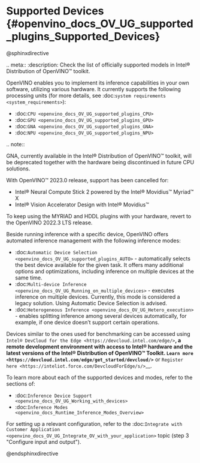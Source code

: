 # Supported Devices {#openvino_docs_OV_UG_supported_plugins_Supported_Devices}


@sphinxdirective

.. meta::
   :description: Check the list of officially supported models in Intel® 
                 Distribution of OpenVINO™ toolkit.


OpenVINO enables you to implement its inference capabilities in your own software,
utilizing various hardware. It currently supports the following processing units 
(for more details, see :doc:`system requirements <system_requirements>`):

* :doc:`CPU <openvino_docs_OV_UG_supported_plugins_CPU>`            
* :doc:`GPU <openvino_docs_OV_UG_supported_plugins_GPU>`            
* :doc:`GNA <openvino_docs_OV_UG_supported_plugins_GNA>`         
* :doc:`NPU <openvino_docs_OV_UG_supported_plugins_NPU>` 

.. note::

   GNA, currently available in the Intel® Distribution of OpenVINO™ toolkit,
   will be deprecated together with the hardware being discontinued 
   in future CPU solutions.   
   
   With OpenVINO™ 2023.0 release, support has been cancelled for:
   - Intel® Neural Compute Stick 2 powered by the Intel® Movidius™ Myriad™ X
   - Intel® Vision Accelerator Design with Intel® Movidius™
   
   To keep using the MYRIAD and HDDL plugins with your hardware, revert to the OpenVINO 2022.3 LTS release.


Beside running inference with a specific device, 
OpenVINO offers automated inference management with the following inference modes:

* :doc:`Automatic Device Selection <openvino_docs_OV_UG_supported_plugins_AUTO>` - automatically selects the best device 
  available for the given task. It offers many additional options and optimizations, including inference on 
  multiple devices at the same time.
* :doc:`Multi-device Inference <openvino_docs_OV_UG_Running_on_multiple_devices>` - executes inference on multiple devices. 
  Currently, this mode is considered a legacy solution. Using Automatic Device Selection is advised.
* :doc:`Heterogeneous Inference <openvino_docs_OV_UG_Hetero_execution>` - enables splitting inference among several devices 
  automatically, for example, if one device doesn’t support certain operations.


Devices similar to the ones used for benchmarking can be accessed using `Intel® DevCloud for the Edge <https://devcloud.intel.com/edge/>`__, 
a remote development environment with access to Intel® hardware and the latest versions of the Intel® Distribution 
of OpenVINO™ Toolkit. `Learn more <https://devcloud.intel.com/edge/get_started/devcloud/>`__ or `Register here <https://inteliot.force.com/DevcloudForEdge/s/>`__.


To learn more about each of the supported devices and modes, refer to the sections of:
* :doc:`Inference Device Support <openvino_docs_OV_UG_Working_with_devices>` 
* :doc:`Inference Modes <openvino_docs_Runtime_Inference_Modes_Overview>`

For setting up a relevant configuration, refer to the
:doc:`Integrate with Customer Application <openvino_docs_OV_UG_Integrate_OV_with_your_application>` 
topic (step 3 "Configure input and output").



@endsphinxdirective


